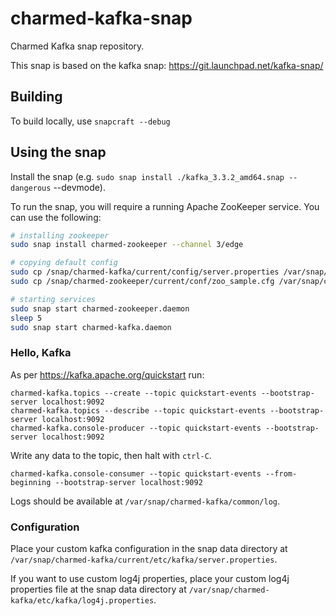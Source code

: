 # charmed-kafka-snap

Charmed Kafka snap repository.

This snap is based on the kafka snap: https://git.launchpad.net/kafka-snap/

## Building

To build locally, use `snapcraft --debug`

## Using the snap

Install the snap (e.g. `sudo snap install ./kafka_3.3.2_amd64.snap --dangerous`
--devmode).

To run the snap, you will require a running Apache ZooKeeper service. You can use the following:

```bash
# installing zookeeper
sudo snap install charmed-zookeeper --channel 3/edge

# copying default config
sudo cp /snap/charmed-kafka/current/config/server.properties /var/snap/charmed-kafka/current/etc/kafka
sudo cp /snap/charmed-zookeeper/current/conf/zoo_sample.cfg /var/snap/charmed-zookeeper/current/etc/zookeeper/zoo.cfg

# starting services
sudo snap start charmed-zookeeper.daemon
sleep 5
sudo snap start charmed-kafka.daemon
```

### Hello, Kafka

As per https://kafka.apache.org/quickstart run:

```
charmed-kafka.topics --create --topic quickstart-events --bootstrap-server localhost:9092
charmed-kafka.topics --describe --topic quickstart-events --bootstrap-server localhost:9092
charmed-kafka.console-producer --topic quickstart-events --bootstrap-server localhost:9092
```

Write any data to the topic, then halt with `ctrl-C`.

```
charmed-kafka.console-consumer --topic quickstart-events --from-beginning --bootstrap-server localhost:9092
```

Logs should be available at `/var/snap/charmed-kafka/common/log`.

### Configuration

Place your custom kafka configuration in the snap data directory at `/var/snap/charmed-kafka/current/etc/kafka/server.properties`.

If you want to use custom log4j properties, place your custom log4j properties file at the snap data directory at `/var/snap/charmed-kafka/etc/kafka/log4j.properties`.
